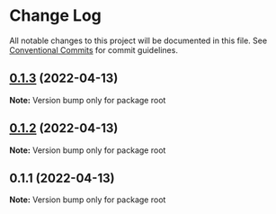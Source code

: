# Change Log

All notable changes to this project will be documented in this file.
See [Conventional Commits](https://conventionalcommits.org) for commit guidelines.

## [0.1.3](https://github.com/Infinisoft-inc/web.infinisoft.v2/compare/v0.1.2...v0.1.3) (2022-04-13)

**Note:** Version bump only for package root





## [0.1.2](https://github.com/mouimet-infinisoft/web.infinisoft.v2/compare/v0.1.1...v0.1.2) (2022-04-13)

**Note:** Version bump only for package root





## 0.1.1 (2022-04-13)

**Note:** Version bump only for package root
